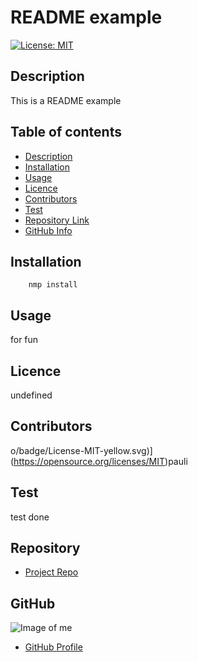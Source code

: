 
# **README example**

[![License: MIT](https://img.shields.io/badge/License-MIT-yellow.svg)](https://opensource.org/licenses/MIT)

## Description 

This is a README example

## Table of contents

- [Description](#Description)
- [Installation](#Installation)
- [Usage](#Usage)
- [Licence](#License)
- [Contributors](#Contributors)
- [Test](#Test)
- [Repository Link](#Repository)
- [GitHub Info](#GitHub) 


## Installation

        nmp install

## Usage

for fun

## Licence

undefined

## Contributors

o/badge/License-MIT-yellow.svg)](https://opensource.org/licenses/MIT)pauli

## Test

test done


## Repository

- [Project Repo](https://github.com/paulinalo22/homework_readUwroteU)

## GitHub

![Image of me](https://avatars0.githubusercontent.com/u/62158203?v=4)
- [GitHub Profile](https://github.com/paulinalo22)

